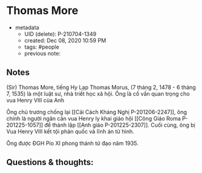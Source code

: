 # Thomas More

- metadata
	- UID (delete): P-210704-1349
	- created: Dec 08, 2020 10:59 PM
	- tags: #people 
	- previous note:

## Notes
(Sir) Thomas More, tiếng Hy Lạp Thomas Morus, (7 tháng 2, 1478 - 6 tháng 7, 1535) là một luật sư, nhà triết học xã hội. Ông là cố vấn quan trọng cho vua Henry VIII của Anh

Ông chủ trương chống lại [[Cải Cách Kháng Nghị P-201206-2247]], ông chính là người ngăn cản vua Henry ly khai giáo hội [[Công Giáo Roma P-201225-1057]] để thành lập [[Anh giáo P-201225-2307]]. Cuối cùng, ông bị Vua Henry VIII kết tội phản quốc và lĩnh án tử hình.

Ông được ĐGH Pio XI phong thánh tử đạo năm 1935.

## Questions & thoughts:
